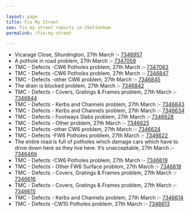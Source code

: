 ```yaml
---

layout: page
title: Fix My Street
seo: fix my street reports in Cheltenham
permalink: /fix-my-street

---
```


<!-- fix_marker starts -->

- Vicarage Close, Shurdington, 27th March :- [7346957](https://www.fixmystreet.com/report/7346957)
- A pothole in road problem, 27th March :- [7347059](https://www.fixmystreet.com/report/7347059)
- TMC - Defects -CW6 Potholes  problem, 27th March :- [7347063](https://www.fixmystreet.com/report/7347063)
- TMC - Defects -CW6 Potholes  problem, 27th March :- [7346847](https://www.fixmystreet.com/report/7346847)
- TMC - Defects -other CW6 problem, 27th March :- [7346845](https://www.fixmystreet.com/report/7346845)
- The drain is blocked problem, 27th March :- [7346842](https://www.fixmystreet.com/report/7346842)
- TMC - Defects - Covers, Gratings & Frames problem, 27th March :- [7346844](https://www.fixmystreet.com/report/7346844)
- TMC - Defects - Kerbs and Channels problem, 27th March :- [7346843](https://www.fixmystreet.com/report/7346843)
- TMC - Defects - Kerbs and Channels problem, 27th March :- [7346634](https://www.fixmystreet.com/report/7346634)
- TMC - Defects - Footways Slabs problem, 27th March :- [7346628](https://www.fixmystreet.com/report/7346628)
- TMC - Defects - Other problem, 27th March :- [7346625](https://www.fixmystreet.com/report/7346625)
- TMC - Defects -other CW6 problem, 27th March :- [7346624](https://www.fixmystreet.com/report/7346624)
- TMC - Defects -FW6 Potholes problem, 27th March :- [7346622](https://www.fixmystreet.com/report/7346622)
- The entire road is full of potholes which damage cars which have to drive down here as they live here. It’s unacceptable, 27th March :- [7346469](https://www.fixmystreet.com/report/7346469)
- TMC - Defects -CW6 Potholes  problem, 27th March :- [7346619](https://www.fixmystreet.com/report/7346619)
- TMC - Defects - Other FW6  Surface problem, 27th March :- [7346618](https://www.fixmystreet.com/report/7346618)
- TMC - Defects - Covers, Gratings & Frames problem, 27th March :- [7346616](https://www.fixmystreet.com/report/7346616)
- TMC - Defects - Covers, Gratings & Frames problem, 27th March :- [7346615](https://www.fixmystreet.com/report/7346615)
- TMC - Defects - Kerbs and Channels problem, 27th March :- [7346614](https://www.fixmystreet.com/report/7346614)
- TMC - Defects -CW10 Potholes problem, 27th March :- [7346613](https://www.fixmystreet.com/report/7346613)

<!-- fix_marker ends -->